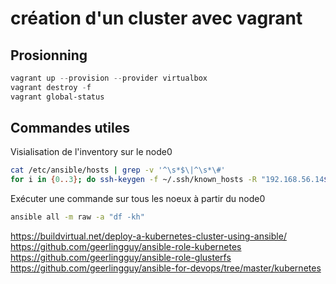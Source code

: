 # création d'un cluster avec vagrant

## Prosionning

~~~powershell
vagrant up --provision --provider virtualbox
vagrant destroy -f
vagrant global-status
~~~

## Commandes utiles

Visialisation de l'inventory sur le node0

~~~bash
cat /etc/ansible/hosts | grep -v '^\s*$\|^\s*\#'
for i in {0..3}; do ssh-keygen -f ~/.ssh/known_hosts -R "192.168.56.14${i}"; done
~~~

Exécuter une commande sur tous les noeux à partir du node0

~~~bash
ansible all -m raw -a "df -kh"
~~~

https://buildvirtual.net/deploy-a-kubernetes-cluster-using-ansible/
https://github.com/geerlingguy/ansible-role-kubernetes
https://github.com/geerlingguy/ansible-role-glusterfs
https://github.com/geerlingguy/ansible-for-devops/tree/master/kubernetes
